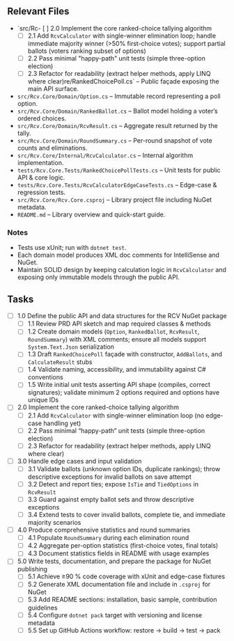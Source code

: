 ## Relevant Files

- `src/Rc- [ ] 2.0 Implement the core ranked-choice tallying algorithm
  - [ ] 2.1 Add `RcvCalculator` with single-winner elimination loop; handle immediate majority winner (>50% first-choice votes); support partial ballots (voters ranking subset of options)
  - [ ] 2.2 Pass minimal "happy-path" unit tests (simple three-option election)
  - [ ] 2.3 Refactor for readability (extract helper methods, apply LINQ where clear)re/RankedChoicePoll.cs` – Public façade exposing the main API surface.
- `src/Rcv.Core/Domain/Option.cs` – Immutable record representing a poll option.
- `src/Rcv.Core/Domain/RankedBallot.cs` – Ballot model holding a voter’s ordered choices.
- `src/Rcv.Core/Domain/RcvResult.cs` – Aggregate result returned by the tally.
- `src/Rcv.Core/Domain/RoundSummary.cs` – Per-round snapshot of vote counts and eliminations.
- `src/Rcv.Core/Internal/RcvCalculator.cs` – Internal algorithm implementation.
- `tests/Rcv.Core.Tests/RankedChoicePollTests.cs` – Unit tests for public API & core logic.
- `tests/Rcv.Core.Tests/RcvCalculatorEdgeCaseTests.cs` – Edge-case & regression tests.
- `src/Rcv.Core/Rcv.Core.csproj` – Library project file including NuGet metadata.
- `README.md` – Library overview and quick-start guide.

### Notes

- Tests use xUnit; run with `dotnet test`.
- Each domain model produces XML doc comments for IntelliSense and NuGet.
- Maintain SOLID design by keeping calculation logic in `RcvCalculator` and exposing only immutable models through the public API.

## Tasks

- [ ] 1.0 Define the public API and data structures for the RCV NuGet package
  - [ ] 1.1 Review PRD API sketch and map required classes & methods
  - [ ] 1.2 Create domain models (`Option`, `RankedBallot`, `RcvResult`, `RoundSummary`) with XML comments; ensure all models support `System.Text.Json` serialization
  - [ ] 1.3 Draft `RankedChoicePoll` façade with constructor, `AddBallots`, and `CalculateResult` stubs
  - [ ] 1.4 Validate naming, accessibility, and immutability against C# conventions
  - [ ] 1.5 Write initial unit tests asserting API shape (compiles, correct signatures); validate minimum 2 options required and options have unique IDs

- [ ] 2.0 Implement the core ranked-choice tallying algorithm
  - [ ] 2.1 Add `RcvCalculator` with single-winner elimination loop (no edge-case handling yet)
  - [ ] 2.2 Pass minimal “happy-path” unit tests (simple three-option election)
  - [ ] 2.3 Refactor for readability (extract helper methods, apply LINQ where clear)

- [ ] 3.0 Handle edge cases and input validation
  - [ ] 3.1 Validate ballots (unknown option IDs, duplicate rankings); throw descriptive exceptions for invalid ballots on save attempt
  - [ ] 3.2 Detect and report ties; expose `IsTie` and `TiedOptions` in `RcvResult`
  - [ ] 3.3 Guard against empty ballot sets and throw descriptive exceptions
  - [ ] 3.4 Extend tests to cover invalid ballots, complete tie, and immediate majority scenarios

- [ ] 4.0 Produce comprehensive statistics and round summaries
  - [ ] 4.1 Populate `RoundSummary` during each elimination round
  - [ ] 4.2 Aggregate per-option statistics (first-choice votes, final totals)
  - [ ] 4.3 Document statistics fields in README with usage examples

- [ ] 5.0 Write tests, documentation, and prepare the package for NuGet publishing
  - [ ] 5.1 Achieve ≥90 % code coverage with xUnit and edge-case fixtures
  - [ ] 5.2 Generate XML documentation file and include in `.csproj` for NuGet
  - [ ] 5.3 Add README sections: installation, basic sample, contribution guidelines
  - [ ] 5.4 Configure `dotnet pack` target with versioning and license metadata
  - [ ] 5.5 Set up GitHub Actions workflow: restore → build → test → pack
